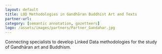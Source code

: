 ```yaml
---
layout: default
title: LOD Methodologies in Gandhāran Buddhist Art and Texts
partner-url: 
category: [semantic annotation, gazetteers]
logo: /assets/images/partners/Partner_Gandahar.jpg
---
```


Connecting specialists to develop Linked Data methodologies for the study of Gandhāran art 
and Buddhism.
